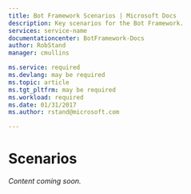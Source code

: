 ```yaml
---
title: Bot Framework Scenarios | Microsoft Docs
description: Key scenarios for the Bot Framework.
services: service-name
documentationcenter: BotFramework-Docs
author: RobStand
manager: cmullins

ms.service: required
ms.devlang: may be required
ms.topic: article
ms.tgt_pltfrm: may be required
ms.workload: required
ms.date: 01/31/2017
ms.author: rstand@microsoft.com

---
```

# Scenarios

*Content coming soon.*